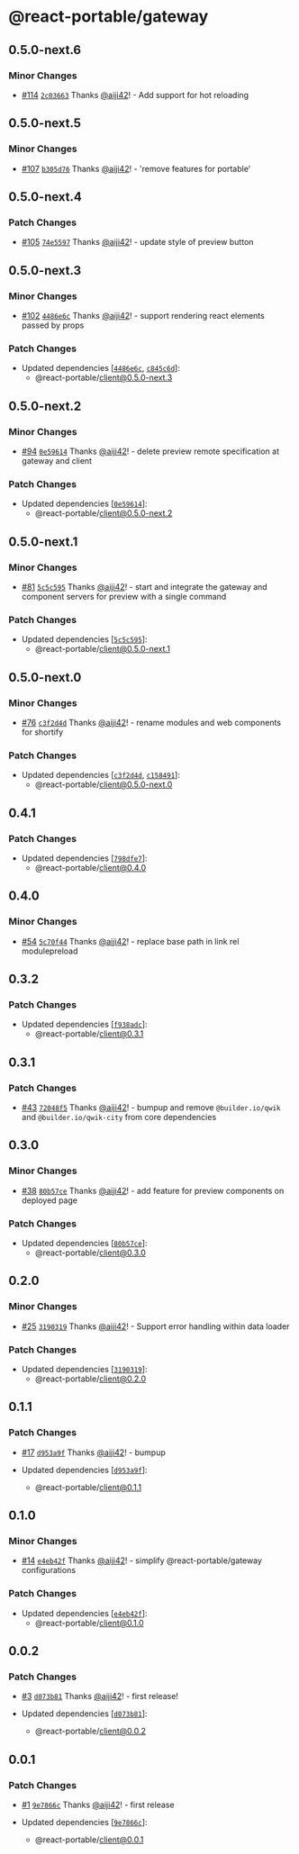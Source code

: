 # @react-portable/gateway

## 0.5.0-next.6

### Minor Changes

- [#114](https://github.com/ateam-dev/react-portable/pull/114) [`2c03663`](https://github.com/ateam-dev/react-portable/commit/2c036632ecfc01827f5ee3fcc33f09eb7c80de87) Thanks [@aiji42](https://github.com/aiji42)! - Add support for hot reloading

## 0.5.0-next.5

### Minor Changes

- [#107](https://github.com/ateam-dev/react-portable/pull/107) [`b305d76`](https://github.com/ateam-dev/react-portable/commit/b305d76900ff4b53bf647bb89e21ac128475018d) Thanks [@aiji42](https://github.com/aiji42)! - 'remove features for portable'

## 0.5.0-next.4

### Patch Changes

- [#105](https://github.com/ateam-dev/react-portable/pull/105) [`74e5597`](https://github.com/ateam-dev/react-portable/commit/74e5597cc8971bae4487a6459bc795677c434139) Thanks [@aiji42](https://github.com/aiji42)! - update style of preview button

## 0.5.0-next.3

### Minor Changes

- [#102](https://github.com/ateam-dev/react-portable/pull/102) [`4486e6c`](https://github.com/ateam-dev/react-portable/commit/4486e6c8ddfb0a2eaa8447a3dd620f28ca5a6807) Thanks [@aiji42](https://github.com/aiji42)! - support rendering react elements passed by props

### Patch Changes

- Updated dependencies [[`4486e6c`](https://github.com/ateam-dev/react-portable/commit/4486e6c8ddfb0a2eaa8447a3dd620f28ca5a6807), [`c845c6d`](https://github.com/ateam-dev/react-portable/commit/c845c6dfbd862af50b3b8ff8a4358de8933859f5)]:
  - @react-portable/client@0.5.0-next.3

## 0.5.0-next.2

### Minor Changes

- [#94](https://github.com/ateam-dev/react-portable/pull/94) [`0e59614`](https://github.com/ateam-dev/react-portable/commit/0e59614807f7d55dbd98f33942d1f9f49e4381f4) Thanks [@aiji42](https://github.com/aiji42)! - delete preview remote specification at gateway and client

### Patch Changes

- Updated dependencies [[`0e59614`](https://github.com/ateam-dev/react-portable/commit/0e59614807f7d55dbd98f33942d1f9f49e4381f4)]:
  - @react-portable/client@0.5.0-next.2

## 0.5.0-next.1

### Minor Changes

- [#81](https://github.com/ateam-dev/react-portable/pull/81) [`5c5c595`](https://github.com/ateam-dev/react-portable/commit/5c5c595a90ecb0db06d487be8b69b0eb2b956eab) Thanks [@aiji42](https://github.com/aiji42)! - start and integrate the gateway and component servers for preview with a single command

### Patch Changes

- Updated dependencies [[`5c5c595`](https://github.com/ateam-dev/react-portable/commit/5c5c595a90ecb0db06d487be8b69b0eb2b956eab)]:
  - @react-portable/client@0.5.0-next.1

## 0.5.0-next.0

### Minor Changes

- [#76](https://github.com/ateam-dev/react-portable/pull/76) [`c3f2d4d`](https://github.com/ateam-dev/react-portable/commit/c3f2d4d8112fd8475b83d84245a88c7a4e6650c6) Thanks [@aiji42](https://github.com/aiji42)! - rename modules and web components for shortify

### Patch Changes

- Updated dependencies [[`c3f2d4d`](https://github.com/ateam-dev/react-portable/commit/c3f2d4d8112fd8475b83d84245a88c7a4e6650c6), [`c158491`](https://github.com/ateam-dev/react-portable/commit/c1584916ad057c5b3c15e3f0ee2a561134db4420)]:
  - @react-portable/client@0.5.0-next.0

## 0.4.1

### Patch Changes

- Updated dependencies [[`798dfe7`](https://github.com/ateam-dev/react-portable/commit/798dfe7ba03612cad6124a7296e8fdb440e4a17f)]:
  - @react-portable/client@0.4.0

## 0.4.0

### Minor Changes

- [#54](https://github.com/ateam-dev/react-portable/pull/54) [`5c70f44`](https://github.com/ateam-dev/react-portable/commit/5c70f44ee445aa686bfecb8eb857f676e23b9c25) Thanks [@aiji42](https://github.com/aiji42)! - replace base path in link rel modulepreload

## 0.3.2

### Patch Changes

- Updated dependencies [[`f938adc`](https://github.com/ateam-dev/react-portable/commit/f938adc5e29a314718a2dd67e598513b8d73f7c2)]:
  - @react-portable/client@0.3.1

## 0.3.1

### Patch Changes

- [#43](https://github.com/ateam-dev/react-portable/pull/43) [`72048f5`](https://github.com/ateam-dev/react-portable/commit/72048f55022be5f79d95dee3be87bae3344a46bc) Thanks [@aiji42](https://github.com/aiji42)! - bumpup and remove `@builder.io/qwik` and `@builder.io/qwik-city` from core dependencies

## 0.3.0

### Minor Changes

- [#38](https://github.com/ateam-dev/react-portable/pull/38) [`80b57ce`](https://github.com/ateam-dev/react-portable/commit/80b57ce375318a1e8a229f4f55fd3902358f8c80) Thanks [@aiji42](https://github.com/aiji42)! - add feature for preview components on deployed page

### Patch Changes

- Updated dependencies [[`80b57ce`](https://github.com/ateam-dev/react-portable/commit/80b57ce375318a1e8a229f4f55fd3902358f8c80)]:
  - @react-portable/client@0.3.0

## 0.2.0

### Minor Changes

- [#25](https://github.com/ateam-dev/react-portable/pull/25) [`3190319`](https://github.com/ateam-dev/react-portable/commit/3190319d3c0cde8c8344a7f5f3cf508106a76d6c) Thanks [@aiji42](https://github.com/aiji42)! - Support error handling within data loader

### Patch Changes

- Updated dependencies [[`3190319`](https://github.com/ateam-dev/react-portable/commit/3190319d3c0cde8c8344a7f5f3cf508106a76d6c)]:
  - @react-portable/client@0.2.0

## 0.1.1

### Patch Changes

- [#17](https://github.com/ateam-dev/react-portable/pull/17) [`d953a9f`](https://github.com/ateam-dev/react-portable/commit/d953a9f4b9fb8e40a4f291af444e8a872ca7a5bf) Thanks [@aiji42](https://github.com/aiji42)! - bumpup

- Updated dependencies [[`d953a9f`](https://github.com/ateam-dev/react-portable/commit/d953a9f4b9fb8e40a4f291af444e8a872ca7a5bf)]:
  - @react-portable/client@0.1.1

## 0.1.0

### Minor Changes

- [#14](https://github.com/ateam-dev/react-portable/pull/14) [`e4eb42f`](https://github.com/ateam-dev/react-portable/commit/e4eb42f1df4fca90d312e5c93251d1a7ea95f1d4) Thanks [@aiji42](https://github.com/aiji42)! - simplify @react-portable/gateway configurations

### Patch Changes

- Updated dependencies [[`e4eb42f`](https://github.com/ateam-dev/react-portable/commit/e4eb42f1df4fca90d312e5c93251d1a7ea95f1d4)]:
  - @react-portable/client@0.1.0

## 0.0.2

### Patch Changes

- [#3](https://github.com/ateam-dev/react-portable/pull/3) [`d073b81`](https://github.com/ateam-dev/react-portable/commit/d073b8196680285c85bf70a5484df4fda7c8dff3) Thanks [@aiji42](https://github.com/aiji42)! - first release!

- Updated dependencies [[`d073b81`](https://github.com/ateam-dev/react-portable/commit/d073b8196680285c85bf70a5484df4fda7c8dff3)]:
  - @react-portable/client@0.0.2

## 0.0.1

### Patch Changes

- [#1](https://github.com/ateam-dev/react-portable/pull/1) [`9e7866c`](https://github.com/ateam-dev/react-portable/commit/9e7866c26b7ca994a5d32a177759f66bafe3800c) Thanks [@aiji42](https://github.com/aiji42)! - first release

- Updated dependencies [[`9e7866c`](https://github.com/ateam-dev/react-portable/commit/9e7866c26b7ca994a5d32a177759f66bafe3800c)]:
  - @react-portable/client@0.0.1
